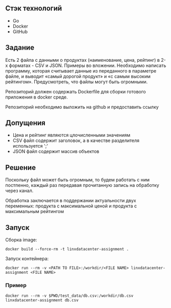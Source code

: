 ## Стэк технологий

* Go
* Docker
* GitHub

## Задание

Есть 2 файла с данными о продуктах (наименование, цена, рейтинг) в 2-х форматах - CSV и JSON. Примеры во вложении.
Необходимо написать программу, которая считывает данные из переданного в параметре файле, и выводит  «самый дорогой продукт» и «с самым высоким рейтингом».
Предусмотреть, что файлы могут быть огромными.

Репозиторий должен содержать Dockerfile для сборки готового приложения в docker среде.

Репозиторий необходимо выложить на github и предоставить ссылку

## Допущения

* Цена и рейтинг являются цлочисленными значениям
* CSV файл содержит заголовок, а в качестве разделителя используется ';'
* JSON файл содержит массив объектов

## Решение

Поскольку файл может быть огромным, то будем работать с ним  постпенно, каждый раз передавая прочитанную запись на обработку через канал.

Обработка заключается в поддержании актуальности двух переменных: продукта с максимальной ценой и продукта с максимальным рейтингом 

## Запуск

Сборка image:

`docker build --force-rm -t linxdatacenter-assignment .`

Запуск контейнера:

`docker run --rm -v <PATH TO FILE>:/workdir/<FILE NAME> linxdatacenter-assignment <FILE NAME>`

### Пример

`docker run --rm -v $PWD/test_data/db.csv:/workdir/db.csv linxdatacenter-assignment db.csv`
